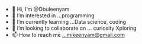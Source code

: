 - 👋 Hi, I’m @Obuleenyam
- 👀 I’m interested in ...programming 
- 🌱 I’m currently learning ...Data science,  coding 
- 💞️ I’m looking to collaborate on ... curiosity Xploring 
- 📫 How to reach me ...mikeenyam@gmail.com 

<!---
Obuleenyam/Obuleenyam is a ✨ special ✨ repository because its `README.md` (this file) appears on your GitHub profile.
You can click the Preview link to take a look at your changes.
--->

